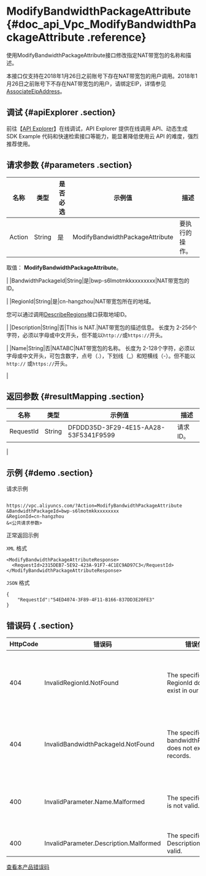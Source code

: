 # ModifyBandwidthPackageAttribute {#doc_api_Vpc_ModifyBandwidthPackageAttribute .reference}

使用ModifyBandwidthPackageAttribute接口修改指定NAT带宽包的名称和描述。

本接口仅支持在2018年1月26日之前账号下存在NAT带宽包的用户调用。2018年1月26日之前账号下不存在NAT带宽包的用户，请绑定EIP，详情参见[AssociateEipAddress](~~36017~~)。

## 调试 {#apiExplorer .section}

前往【[API Explorer](https://api.aliyun.com/#product=Vpc&api=ModifyBandwidthPackageAttribute)】在线调试，API Explorer 提供在线调用 API、动态生成 SDK Example 代码和快速检索接口等能力，能显著降低使用云 API 的难度，强烈推荐使用。

## 请求参数 {#parameters .section}

|名称|类型|是否必选|示例值|描述|
|--|--|----|---|--|
|Action|String|是|ModifyBandwidthPackageAttribute|要执行的操作。

 取值： **ModifyBandwidthPackageAttribute**。

 |
|BandwidthPackageId|String|是|bwp-s6lmotmkkxxxxxxxx|NAT带宽包的ID。

 |
|RegionId|String|是|cn-hangzhou|NAT带宽包所在的地域。

 您可以通过调用[DescribeRegions](~~36063~~)接口获取地域ID。

 |
|Description|String|否|This is NAT.|NAT带宽包的描述信息。 长度为 2-256个字符，必须以字母或中文开头，但不能以`http://`或`https://`开头。

 |
|Name|String|否|NATABC|NAT带宽包的名称。 长度为 2-128个字符，必须以字母或中文开头，可包含数字，点号（.），下划线（\_）和短横线（-）。但不能以`http://` 或`https://`开头。

 |

## 返回参数 {#resultMapping .section}

|名称|类型|示例值|描述|
|--|--|---|--|
|RequestId|String|DFDDD35D-3F29-4E15-AA28-53F5341F9599|请求ID。

 |

## 示例 {#demo .section}

请求示例

``` {#request_demo}

https://vpc.aliyuncs.com/?Action=ModifyBandwidthPackageAttribute
&BandwidthPackageId=bwp-s6lmotmkkxxxxxxxx
&RegionId=cn-hangzhou
&<公共请求参数>

```

正常返回示例

`XML` 格式

``` {#xml_return_success_demo}
<ModifyBandwidthPackageAttributeResponse>
  <RequestId>2315DEB7-5E92-423A-91F7-4C1EC9AD97C3</RequestId>
</ModifyBandwidthPackageAttributeResponse>

```

`JSON` 格式

``` {#json_return_success_demo}
{
	"RequestId":"54ED4074-3F89-4F11-B166-837DD3E20FE3"
}
```

## 错误码 { .section}

|HttpCode|错误码|错误信息|描述|
|--------|---|----|--|
|404|InvalidRegionId.NotFound|The specified RegionId does not exist in our records.|指定的 RegionId 不存在，请您检查此产品在该地域是否可用。|
|404|InvalidBandwidthPackageId.NotFound|The specified bandwidthPackageId does not exist in our records.|该共享带宽包不存在，请您检查输入参数是否正确。|
|400|InvalidParameter.Name.Malformed|The specified Name is not valid.|该名称不合法，请您按照正确的格式书写名称。|
|400|InvalidParameter.Description.Malformed|The specified Description is not valid.|该描述不合法。|

[查看本产品错误码](https://error-center.aliyun.com/status/product/Vpc)

